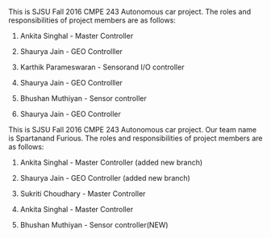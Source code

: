 

This is SJSU Fall 2016 CMPE 243 Autonomous car project. The roles and responsibilities of project members are as follows:
1. Ankita Singhal - Master Controller


2. Shaurya Jain - GEO Controlller

3. Karthik Parameswaran - Sensorand I/O controller





2. Shaurya Jain - GEO Controlller
2. Bhushan Muthiyan - Sensor controller


2. Shaurya Jain - GEO Controller

This is SJSU Fall 2016 CMPE 243 Autonomous car project. Our team name is Spartanand Furious. The roles and responsibilities of project members are as follows:
1. Ankita Singhal - Master Controller (added new branch)

2. Shaurya Jain - GEO Controller (added new branch)
3. Sukriti Choudhary - Master Controller




1. Ankita Singhal - Master Controller
2. Bhushan Muthiyan - Sensor controller(NEW)


